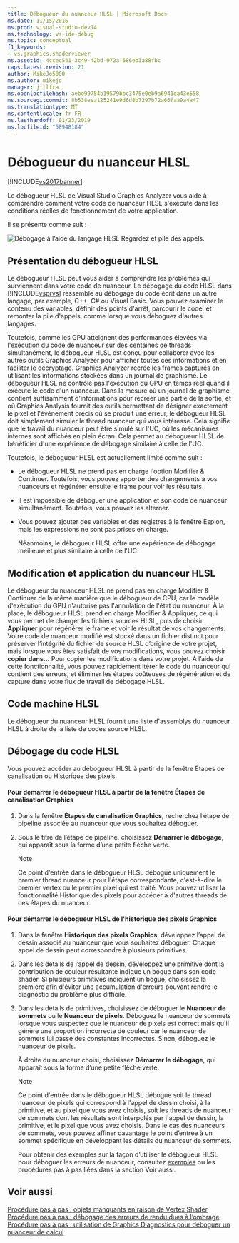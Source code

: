 ```yaml
---
title: Débogueur du nuanceur HLSL | Microsoft Docs
ms.date: 11/15/2016
ms.prod: visual-studio-dev14
ms.technology: vs-ide-debug
ms.topic: conceptual
f1_keywords:
- vs.graphics.shaderviewer
ms.assetid: 4ccec541-3c49-42bd-972a-686eb3a88fbc
caps.latest.revision: 21
author: MikeJo5000
ms.author: mikejo
manager: jillfra
ms.openlocfilehash: aebe99754b19579bbc3475e0eb9a6941da43e558
ms.sourcegitcommit: 8b538eea125241e9d6d8b7297b72a66faa9a4a47
ms.translationtype: MT
ms.contentlocale: fr-FR
ms.lasthandoff: 01/23/2019
ms.locfileid: "58948184"
---
```

# <a name="hlsl-shader-debugger"></a>Débogueur du nuanceur HLSL
[!INCLUDE[vs2017banner](../includes/vs2017banner.md)]

Le débogueur HLSL de Visual Studio Graphics Analyzer vous aide à comprendre comment votre code de nuanceur HLSL s'exécute dans les conditions réelles de fonctionnement de votre application.  
  
 Il se présente comme suit :  
  
 ![Débogage à l’aide du langage HLSL Regardez et pile des appels. ](../debugger/media/gfx-diag-demo-hlsl-debugger-orientation.png "gfx_diag_demo_hlsl_debugger_orientation")  
  
## <a name="understanding-the-hlsl-debugger"></a>Présentation du débogueur HLSL  
 Le débogueur HLSL peut vous aider à comprendre les problèmes qui surviennent dans votre code de nuanceur. Le débogage du code HLSL dans [!INCLUDE[vsprvs](../includes/vsprvs-md.md)] ressemble au débogage du code écrit dans un autre langage, par exemple, C++, C# ou Visual Basic. Vous pouvez examiner le contenu des variables, définir des points d'arrêt, parcourir le code, et remonter la pile d'appels, comme lorsque vous déboguez d'autres langages.  
  
 Toutefois, comme les GPU atteignent des performances élevées via l'exécution du code de nuanceur sur des centaines de threads simultanément, le débogueur HLSL est conçu pour collaborer avec les autres outils Graphics Analyzer pour afficher toutes ces informations et en faciliter le décryptage. Graphics Analyzer recrée les frames capturés en utilisant les informations stockées dans un journal de graphisme. Le débogueur HLSL ne contrôle pas l'exécution du GPU en temps réel quand il exécute le code d'un nuanceur. Dans la mesure où un journal de graphisme contient suffisamment d'informations pour recréer une partie de la sortie, et où Graphics Analysis fournit des outils permettant de désigner exactement le pixel et l'événement précis où se produit une erreur, le débogueur HLSL doit simplement simuler le thread nuanceur qui vous intéresse. Cela signifie que le travail du nuanceur peut être simulé sur l'UC, où les mécanismes internes sont affichés en plein écran. Cela permet au débogueur HLSL de bénéficier d'une expérience de débogage similaire à celle de l'UC.  
  
 Toutefois, le débogueur HLSL est actuellement limité comme suit :  
  
- Le débogueur HLSL ne prend pas en charge l'option Modifier &amp; Continuer. Toutefois, vous pouvez apporter des changements à vos nuanceurs et régénérer ensuite le frame pour voir les résultats.  
  
- Il est impossible de déboguer une application et son code de nuanceur simultanément. Toutefois, vous pouvez les alterner.  
  
- Vous pouvez ajouter des variables et des registres à la fenêtre Espion, mais les expressions ne sont pas prises en charge.  
  
  Néanmoins, le débogueur HLSL offre une expérience de débogage meilleure et plus similaire à celle de l'UC.  
  
## <a name="hlsl-shader-edit--apply"></a>Modification et application du nuanceur HLSL  
 Le débogueur du nuanceur HLSL ne prend pas en charge Modifier & Continuer de la même manière que le débogueur de CPU, car le modèle d'exécution du GPU n'autorise pas l'annulation de l'état du nuanceur. À la place, le débogueur HLSL prend en charge Modifier & Appliquer, ce qui vous permet de changer les fichiers sources HLSL, puis de choisir **Appliquer** pour régénérer le frame et voir le résultat de vos changements. Votre code de nuanceur modifié est stocké dans un fichier distinct pour préserver l’intégrité du fichier de source HLSL d’origine de votre projet, mais lorsque vous êtes satisfait de vos modifications, vous pouvez choisir **copier dans...** Pour copier les modifications dans votre projet. À l’aide de cette fonctionnalité, vous pouvez rapidement itérer le code du nuanceur qui contient des erreurs, et éliminer les étapes coûteuses de régénération et de capture dans votre flux de travail de débogage HLSL.  
  
## <a name="hlsl-disassembly"></a>Code machine HLSL  
 Le débogueur du nuanceur HLSL fournit une liste d'assemblys du nuanceur HLSL à droite de la liste de codes source HLSL.  
  
## <a name="debugging-hlsl-code"></a>Débogage du code HLSL  
 Vous pouvez accéder au débogueur HLSL à partir de la fenêtre Étapes de canalisation ou Historique des pixels.  
  
#### <a name="to-start-the-hlsl-debugger-from-the-graphics-pipeline-stages-window"></a>Pour démarrer le débogueur HLSL à partir de la fenêtre Étapes de canalisation Graphics  
  
1.  Dans la fenêtre **Étapes de canalisation Graphics**, recherchez l’étape de pipeline associée au nuanceur que vous souhaitez déboguer.  
  
2.  Sous le titre de l’étape de pipeline, choisissez **Démarrer le débogage**, qui apparaît sous la forme d’une petite flèche verte.  
  
    > [!NOTE]
    >  Ce point d'entrée dans le débogueur HLSL débogue uniquement le premier thread nuanceur pour l'étape correspondante, c'est-à-dire le premier vertex ou le premier pixel qui est traité. Vous pouvez utiliser la fonctionnalité Historique des pixels pour accéder à d'autres threads de ces étapes du nuanceur.  
  
#### <a name="to-start-the-hlsl-debugger-from-the-graphics-pixel-history"></a>Pour démarrer le débogueur HLSL de l'historique des pixels Graphics  
  
1. Dans la fenêtre **Historique des pixels Graphics**, développez l’appel de dessin associé au nuanceur que vous souhaitez déboguer. Chaque appel de dessin peut correspondre à plusieurs primitives.  
  
2. Dans les détails de l’appel de dessin, développez une primitive dont la contribution de couleur résultante indique un bogue dans son code shader. Si plusieurs primitives indiquent un bogue, choisissez la première afin d'éviter une accumulation d'erreurs pouvant rendre le diagnostic du problème plus difficile.  
  
3. Dans les détails de primitives, choisissez de déboguer le **Nuanceur de sommets** ou le **Nuanceur de pixels**. Déboguez le nuanceur de sommets lorsque vous suspectez que le nuanceur de pixels est correct mais qu'il génère une proportion incorrecte de couleur car le nuanceur de sommets lui passe des constantes incorrectes. Sinon, déboguez le nuanceur de pixels.  
  
    À droite du nuanceur choisi, choisissez **Démarrer le débogage**, qui apparaît sous la forme d’une petite flèche verte.  
  
   > [!NOTE]
   >  Ce point d'entrée dans le débogueur HLSL débogue soit le thread nuanceur de pixels qui correspond à l'appel de dessin choisi, à la primitive, et au pixel que vous avez choisis, soit les threads de nuanceur de sommets dont les résultats sont interpolés par l'appel de dessin, la primitive, et le pixel que vous avez choisis. Dans le cas des nuanceurs de sommets, vous pouvez affiner davantage le point d’entrée à un sommet spécifique en développant les détails du nuanceur de sommets.  
  
   Pour obtenir des exemples sur la façon d’utiliser le débogueur HLSL pour déboguer les erreurs de nuanceur, consultez [exemples](../debugger/graphics-diagnostics-examples.md) ou les procédures pas à pas liées dans la section Voir aussi.  
  
## <a name="see-also"></a>Voir aussi  
 [Procédure pas à pas : objets manquants en raison de Vertex Shader](../debugger/walkthrough-missing-objects-due-to-vertex-shading.md)   
 [Procédure pas à pas : débogage des erreurs de rendu dues à l’ombrage](../debugger/walkthrough-debugging-rendering-errors-due-to-shading.md)   
 [Procédure pas à pas : utilisation de Graphics Diagnostics pour déboguer un nuanceur de calcul](../debugger/walkthrough-using-graphics-diagnostics-to-debug-a-compute-shader.md)
